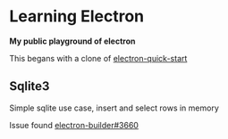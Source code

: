 # Learning Electron
**My public playground of electron**

This begans with a clone of [electron-quick-start](README-electron-quick-start.md)


## Sqlite3

Simple sqlite use case, insert and select rows in memory

Issue found [electron-builder#3660](https://github.com/electron-userland/electron-builder/issues/3660)